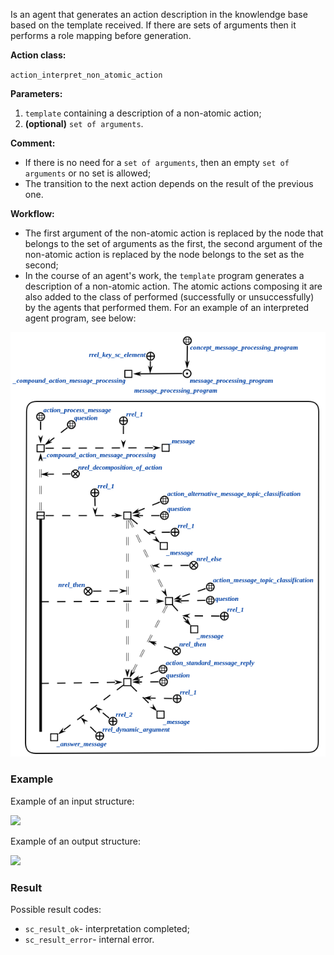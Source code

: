 Is an agent that generates an action description in the knowlendge base based on the template received. If there are sets of arguments then it performs a role mapping before generation.

**Action class:**

`action_interpret_non_atomic_action`

**Parameters:**

1. `template` containing a description of a non-atomic action;
2. **(optional)** `set of arguments`.


**Comment:**

* If there is no need for a `set of arguments`, then an empty `set of arguments` or no set is allowed;
* The transition to the next action depends on the result of the previous one.


**Workflow:**

* The first argument of the non-atomic action is replaced by the node that belongs to the set of arguments as the first, the second argument of the non-atomic action is replaced by the node belongs to the set as the second;
* In the course of an agent's work, the `template` program generates a description of a non-atomic action. The atomic actions composing it are also added to the class of performed (successfully or unsuccessfully) by the agents that performed them. For an example of an interpreted agent program, see below:

<img src="./images/nonAtomicActionInterpretationAgentExample.png"></img>

### Example

Example of an input structure:

<img src="./images/nonAtomicActionInterpretationAgentInput.png"></img>

Example of an output structure:

<img src="./images/nonAtomicActionInterpretationAgentOutput.png"></img>

### Result

Possible result codes:
 
* `sc_result_ok`- interpretation completed;
* `sc_result_error`- internal error.
